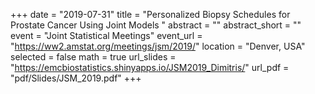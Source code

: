 +++
date = "2019-07-31"
title = "Personalized Biopsy Schedules for Prostate Cancer Using Joint Models "
abstract = ""
abstract_short = ""
event = "Joint Statistical Meetings"
event_url = "https://ww2.amstat.org/meetings/jsm/2019/"
location = "Denver, USA"
selected = false
math = true
url_slides = "https://emcbiostatistics.shinyapps.io/JSM2019_Dimitris/"
url_pdf = "pdf/Slides/JSM_2019.pdf"
+++